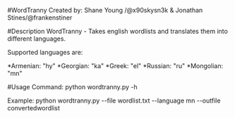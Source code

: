 #WordTranny
Created by: Shane Young /@x90skysn3k & Jonathan Stines/@frankenstiner

#Description
WordTranny - Takes english wordlists and translates them into different languages.

Supported languages are:

*Armenian: "hy" 
*Georgian: "ka"
*Greek: "el"
*Russian: "ru"
*Mongolian: "mn"

#Usage
Command: python wordtranny.py -h

Example: python wordtranny.py --file wordlist.txt --language mn --outfile convertedwordlist


